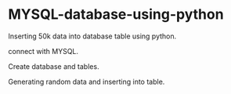 # MYSQL-database-using-python
Inserting 50k data into database table using python.

connect with MYSQL.

Create database and tables.

Generating random data and inserting into table.

